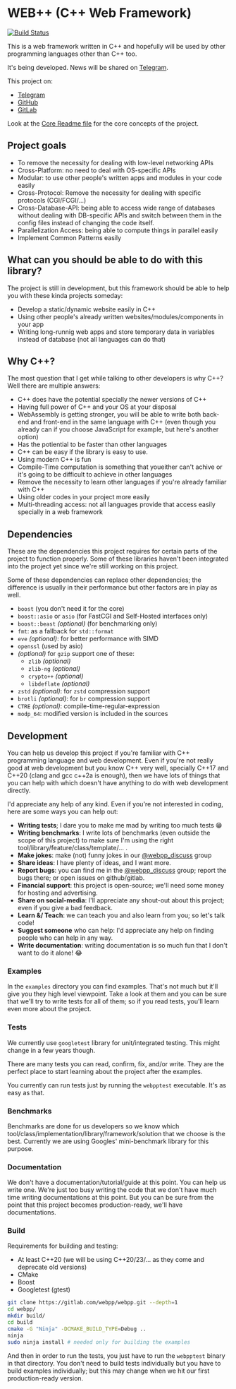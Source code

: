 # WEB++ (C++ Web Framework)
[![Build Status](https://travis-ci.com/the-moisrex/webpp.svg?branch=master)](https://travis-ci.com/the-moisrex/webpp)

This is a web framework written in C++ and hopefully will be used by other programming languages other than C++ too.

It's being developed. News will be shared on [Telegram](https://t.me/webpp).

This project on:

* [Telegram](https://t.me/webpp)
* [GitHub](https://github.com/the-moisrex/webpp)
* [GitLab](https://gitlab.com/webpp/webpp)

Look at the [Core Readme file](./webpp/README.md) for the core concepts of the project.

## Project goals

- To remove the necessity for dealing with low-level networking APIs
- Cross-Platform: no need to deal with OS-specific APIs
- Modular: to use other people's written apps and modules in your code easily
- Cross-Protocol: Remove the necessity for dealing with specific protocols (CGI/FCGI/...)
- Cross-Database-API: being able to access wide range of databases without dealing with DB-specific APIs and switch between them in the config files instead of changing the code itself.
- Parallelization Access: being able to compute things in parallel easily
- Implement Common Patterns easily

## What can you should be able to do with this library?

The project is still in development, but this framework should be able to
help you with these kinda projects someday:

- Develop a static/dynamic website easily in C++
- Using other people's already written websites/modules/components in your app
- Writing long-runnig web apps and store temporary data in variables instead of database (not all languages can do that)

## Why C++?

The most question that I get while talking to other developers is why C++?
Well there are multiple answers:

- C++ does have the potential specially the newer versions of C++
- Having full power of C++ and your OS at your disposal
- WebAssembly is getting stronger, you will be able to write both back-end and front-end in the same language with C++ (even though you already can if you choose JavaScript for example, but here's another option)
- Has the potiential to be faster than other languages
- C++ can be easy if the library is easy to use.
- Using modern C++ is fun
- Compile-Time computation is something that youeither can't achive or it's going to be difficult to achieve in other languages
- Remove the necessity to learn other languages if you're already familiar with C++
- Using older codes in your project more easily
- Multi-threading access: not all languages provide that access easily specially in a web framework

## Dependencies

These are the dependencies this project requires for certain parts of the project
to function properly. Some of these libraries haven't been integrated into the project
yet since we're still working on this project.

Some of these dependencies can replace other dependencies; the difference is usually in 
their performance but other factors are in play as well.

- `boost` (you don't need it for the core)
- `boost::asio` or `asio` (for FastCGI and Self-Hosted interfaces only)
- `boost::beast` _(optional)_ (for benchmarking only)
- `fmt`: as a fallback for `std::format`
- `eve` _(optional)_: for better performance with SIMD
- `openssl` (used by asio)
- _(optional)_ for `gzip` support one of these:
  - `zlib` _(optional)_
  - `zlib-ng` _(optional)_
  - `crypto++` _(optional)_
  - `libdeflate` _(optional)_
- `zstd` _(optional)_: for `zstd` compression support
- `brotli` _(optional)_: for `br` compression support
- `CTRE` _(optional)_: compile-time-regular-expression
- `modp_64`: modified version is included in the sources

## Development
You can help us develop this project if you're familiar with C++ programming language and web development. Even if you're not really good at web development but you know C++ very well, specially C++17 and C++20 (clang and gcc c++2a is enough), then we have lots of things that you can help with which doesn't have anything to do with web development directly.

I'd appreciate any help of any kind. Even if you're not interested in coding, here are some ways you can help out:
- **Writing tests**; I dare you to make me mad by writing too much tests 😁
- **Writing benchmarks**: I write lots of benchmarks (even outside the scope of this project) to make sure I'm using the right tool/library/feature/class/template/... .
- **Make jokes**: make (not) funny jokes in our [@webpp_discuss](https://t.me/webpp_discuss) group
- **Share ideas**: I have plenty of ideas, and I want more.
- **Report bugs**: you can find me in the [@webpp_discuss](https://t.me/webpp_discuss) group; report the bugs there; or open issues on github/gitlab.
- **Financial support**: this project is open-source; we'll need some money for hosting and advertising.
- **Share on social-media**: I'll appreciate any shout-out about this project; even if you give a bad feedback.
- **Learn &/ Teach**: we can teach you and also learn from you; so let's talk code!
- **Suggest someone** who can help: I'd appreciate any help on finding people who can help in any way.
- **Write documentation**: writing documentation is so much fun that I don't want to do it alone! 😂


### Examples
In the `examples` directory you can find examples. That's not much but it'll give you they high level viewpoint. Take a look at them and you can be sure that we'll try to write tests for all of them; so if you read tests, you'll learn even more about the project.

### Tests
We currently use `googletest` library for unit/integrated testing. This might change in a few years though.

There are many tests you can read, confirm, fix, and/or write. They are the perfect place to start learning about the project after the examples.

You currently can run tests just by running the `webpptest` executable. It's as easy as that.

### Benchmarks
Benchmarks are done for us developers so we know which tool/class/implementation/library/framework/solution that we choose is the best. Currently we are using Googles' mini-benchmark library for this purpose.

### Documentation
We don't have a documentation/tutorial/guide at this point. You can help us write one. We're just too busy writing the code that we don't have much time writing documentations at this point. But you can be sure from the point that this project becomes production-ready, we'll have documentations.

### Build
Requirements for building and testing:

* At least C++20 (we will be using C++20/23/... as they come and deprecate old versions)
* CMake
* Boost
* Googletest (gtest)

```bash
git clone https://gitlab.com/webpp/webpp.git --depth=1
cd webpp/
mkdir build/
cd build
cmake -G "Ninja" -DCMAKE_BUILD_TYPE=Debug ..
ninja
sudo ninja install # needed only for building the examples
```

And then in order to run the tests, you just have to run the `webpptest` binary in that directory. You don't need to build tests individually but you have to build examples individually; but this may change when we hit our first production-ready version.


